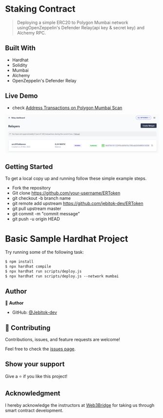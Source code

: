 # Staking Contract

> Deploying a simple ERC20 to Polygon Mumbai network usingOpenZeppelin's Defender Relay(api key & secret key) and Alchemy RPC. 

## Built With

- Hardhat
- Solidity
- Mumbai
- Alchemy
- OpenZeppelin's Defender Relay

## Live Demo
- check [Address Transactions on Polygon Mumbai Scan](https://mumbai.polygonscan.com/address/0xaB88a3846FC6798F7a37b7B9d9e8c3c700eF3496)

![screenshot](./11.png)


## Getting Started

To get a local copy up and running follow these simple example steps.

- Fork the repository
- Git clone https://github.com/your-username/ERToken
- git checkout -b branch name
- git remote add upstream https://github.com/jebitok-dev/ERToken
- git pull upstream master
- git commit -m "commit message"
- git push -u origin HEAD

# Basic Sample Hardhat Project

Try running some of the following task:

```shell
$ npm install
$ npx hardhat compile
$ npx hardhat run scripts/deploy.js
$ npx hardhat run scripts/deploy.js --network mumbai
```

## Author

👤 **Author**

- GitHub: [@Jebitok-dev](https://github.com/Jebitok-dev)

## 🤝 Contributing

Contributions, issues, and feature requests are welcome!

Feel free to check the [issues page](issues/).

## Show your support

Give a ⭐️ if you like this project!

## Acknowledgment

 I hereby acknowledge the instructors at [Web3Bridge](Web3Bridge.com) for taking us through smart contract development.